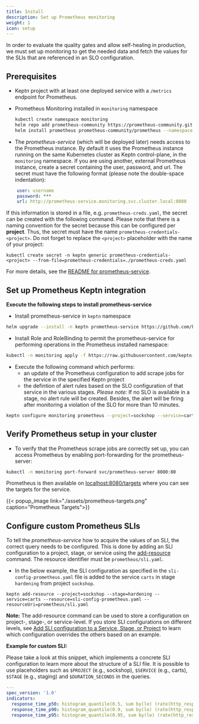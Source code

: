 ```yaml
---
title: Install
description: Set up Prometheus monitoring
weight: 1
icon: setup
---
```


In order to evaluate the quality gates and allow self-healing in production, we must set up monitoring to get the needed data and fetch the values for the SLIs that are referenced in an SLO configuration.

## Prerequisites

- Keptn project with at least one deployed service with a `/metrics` endpoint for Prometheus.
- Prometheus Monitoring installed in `monitoring` namespace

  ```bash
  kubectl create namespace monitoring
  helm repo add prometheus-community https://prometheus-community.github.io/helm-charts
  helm install prometheus prometheus-community/prometheus --namespace monitoring
  ```

- The *prometheus-service* (which will be deployed later) needs access to the Prometheus instance.
By default it uses the Prometheus instance running on the same Kubernetes cluster as Keptn control-plane,
in the `monitoring` namespace.
If you are using another, external Prometheus instance, create a secret containing the user, password, and url.
The secret must have the following format (please note the double-space indentation):

```yaml
    user: username
    password: ***
    url: http://prometheus-service.monitoring.svc.cluster.local:8080
```

If this information is stored in a file, e.g. `prometheus-creds.yaml`, the secret can be created with the following command.
Please note that there is a naming convention for the secret because this can be configured per **project**.
Thus, the secret must have the name `prometheus-credentials-<project>`.
Do not forget to replace the `<project>` placeholder with the name of your project:

```console
kubectl create secret -n keptn generic prometheus-credentials-<project> --from-file=prometheus-credentials=./prometheus-creds.yaml
```

For more details, see the [README for prometheus-service](https://github.com/keptn-contrib/prometheus-service#advanced-usage).

## Set up Prometheus Keptn integration

**Execute the following steps to install prometheus-service**

- Install prometheus-service in `keptn` namespace

```bash
helm upgrade --install -n keptn prometheus-service https://github.com/keptn-contrib/prometheus-service/releases/download/0.8.0/prometheus-service-0.8.0.tgz --reuse-values
```

- Install Role and RoleBinding to permit the prometheus-service for performing operations in the Prometheus installed namespace:

```bash
kubectl -n monitoring apply -f https://raw.githubusercontent.com/keptn-contrib/prometheus-service/0.8.0/deploy/role.yaml
```

- Execute the following command which performs:
  - an update of the Prometheus configuration to add scrape jobs for the service in the specified Keptn project
  - the defintion of alert rules based on the SLO configuration of that service in the various stages. *Please note:* If no SLO is available in a stage, no alert rule will be created. Besides, the alert will be firing after monitoring a violation of the SLO for more than 10 minutes.

```bash
keptn configure monitoring prometheus --project=sockshop --service=carts
```

## Verify Prometheus setup in your cluster

- To verify that the Prometheus scrape jobs are correctly set up, you can access Prometheus by enabling port-forwarding for the prometheus-server:

```BASH
kubectl -n monitoring port-forward svc/prometheus-server 8080:80
```

Prometheus is then available on [localhost:8080/targets](http://localhost:8080/targets) where you can see the targets for the service.

{{< popup_image link="./assets/prometheus-targets.png" caption="Prometheus Targets">}}

## Configure custom Prometheus SLIs

To tell the *prometheus-service* how to acquire the values of an SLI, the correct query needs to be configured. This is done by adding an SLI configuration to a project, stage, or service using the [add-resource](../../../reference/cli/commands/keptn_add-resource) command. The resource identifier must be `prometheus/sli.yaml`.

- In the below example, the SLI configuration as specified in the `sli-config-prometheus.yaml` file is added to the service `carts` in stage `hardening` from project `sockshop`.

```console
keptn add-resource --project=sockshop --stage=hardening --service=carts --resource=sli-config-prometheus.yaml --resourceUri=prometheus/sli.yaml
```

**Note:** The add-resource command can be used to store a configuration on project-, stage-, or service-level. If you store SLI configurations on different levels, see [Add SLI configuration to a Service, Stage, or Project](../../../reference/files/sli/#add-sli-configuration-to-a-service-stage-or-project) to learn which configuration overrides the others based on an example.

**Example for custom SLI:**

Please take a look at this snippet, which implements a concrete SLI configuration to learn more about the structure of a SLI file. It is possible to use placeholders such as `$PROJECT` (e.g., sockshop), `$SERVICE` (e.g., carts), `$STAGE` (e.g., staging) and `$DURATION_SECONDS` in the queries.

```yaml
---
spec_version: '1.0'
indicators:
  response_time_p50: histogram_quantile(0.5, sum by(le) (rate(http_response_time_milliseconds_bucket{job="$SERVICE-$PROJECT-$STAGE"}[$DURATION_SECONDS])))
  response_time_p90: histogram_quantile(0.9, sum by(le) (rate(http_response_time_milliseconds_bucket{job="$SERVICE-$PROJECT-$STAGE"}[$DURATION_SECONDS])))
  response_time_p95: histogram_quantile(0.95, sum by(le) (rate(http_response_time_milliseconds_bucket{job="$SERVICE-$PROJECT-$STAGE"}[$DURATION_SECONDS])))
```
